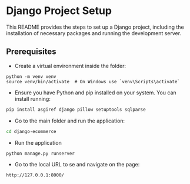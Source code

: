 # Django Project Setup

This README provides the steps to set up a Django project, including the installation of necessary packages and running the development server.

## Prerequisites


- Create a virtual environment inside the folder:

```
python -m venv venv
source venv/bin/activate  # On Windows use `venv\Scripts\activate`
```

- Ensure you have Python and pip installed on your system. You can install running:

```bash
pip install asgiref django pillow setuptools sqlparse
```

- Go to the main folder and run the application:

```bash
cd django-ecommerce
```

- Run the application
```bash
python manage.py runserver
```

- Go to the local URL to se and navigate on the page:

```bash
http://127.0.0.1:8000/
```